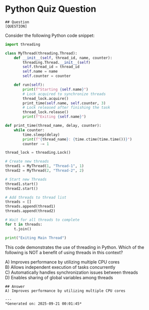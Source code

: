 # Python Quiz Question
    
    ## Question
    [QUESTION]  
Consider the following Python code snippet:

```python
import threading

class MyThread(threading.Thread):
    def __init__(self, thread_id, name, counter):
        threading.Thread.__init__(self)
        self.thread_id = thread_id
        self.name = name
        self.counter = counter

    def run(self):
        print(f"Starting {self.name}")
        # Lock acquired to synchronize threads
        thread_lock.acquire()
        print_time(self.name, self.counter, 3)
        # Lock released after finishing the task
        thread_lock.release()
        print(f"Exiting {self.name}")

def print_time(thread_name, delay, counter):
    while counter:
        time.sleep(delay)
        print(f"{thread_name}: {time.ctime(time.time())}")
        counter -= 1

thread_lock = threading.Lock()

# Create new threads
thread1 = MyThread(1, "Thread-1", 1)
thread2 = MyThread(2, "Thread-2", 2)

# Start new Threads
thread1.start()
thread2.start()

# Add threads to thread list
threads = []
threads.append(thread1)
threads.append(thread2)

# Wait for all threads to complete
for t in threads:
    t.join()

print("Exiting Main Thread")
```

This code demonstrates the use of threading in Python. Which of the following is NOT a benefit of using threads in this context?

A) Improves performance by utilizing multiple CPU cores  
B) Allows independent execution of tasks concurrently  
C) Automatically handles synchronization issues between threads  
D) Enables sharing of global variables among threads
    
    ## Answer
    A) Improves performance by utilizing multiple CPU cores
    
    ---
    *Generated on: 2025-09-21 00:01:45*
    